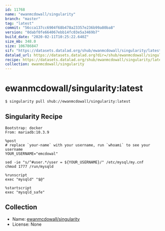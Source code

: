 ```yaml
---
id: 11768
name: "ewanmcdowall/singularity"
branch: "master"
tag: "latest"
commit: "56cca137cc6904f68b478a23357e236b99a80ba8"
version: "0dabf0fe664067ebb14fc03e5a3469b7"
build_date: "2020-02-11T10:25:22.640Z"
size_mb: 348.0
size: 106786847
sif: "https://datasets.datalad.org/shub/ewanmcdowall/singularity/latest/2020-02-11-56cca137-0dabf0fe/0dabf0fe664067ebb14fc03e5a3469b7.sif"
datalad_url: https://datasets.datalad.org?dir=/shub/ewanmcdowall/singularity/latest/2020-02-11-56cca137-0dabf0fe/
recipe: https://datasets.datalad.org/shub/ewanmcdowall/singularity/latest/2020-02-11-56cca137-0dabf0fe/Singularity
collection: ewanmcdowall/singularity
---
```


# ewanmcdowall/singularity:latest

```bash
$ singularity pull shub://ewanmcdowall/singularity:latest
```

## Singularity Recipe

```singularity
Bootstrap: docker
From: mariadb:10.3.9

%post
# replace `your-name` with your username, run `whoami` to see your username
YOUR_USERNAME="emcdowal"

sed -ie "s/^#user.*/user = ${YOUR_USERNAME}/" /etc/mysql/my.cnf
chmod 1777 /run/mysqld

%runscript
exec "mysqld" "$@"

%startscript
exec "mysqld_safe"
```

## Collection

 - Name: [ewanmcdowall/singularity](https://github.com/ewanmcdowall/singularity)
 - License: None

